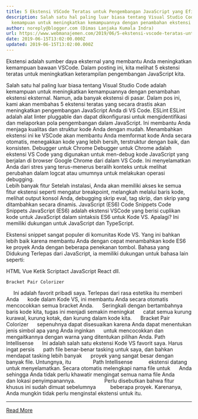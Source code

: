 ```yaml
---
title: 5 Ekstensi VSCode Teratas untuk Pengembangan JavaScript yang Efisien
description: Salah satu hal paling luar biasa tentang Visual Studio Code adalah
  kemampuan untuk meningkatkan kemampuannya dengan penambahan ekstensi
author: noreply@blogger.com (Dimas Lanjaka Kumala Indra)
url: https://www.webmanajemen.com/2019/06/5-ekstensi-vscode-teratas-untuk.html
date: 2019-06-15T13:02:00.000Z
updated: 2019-06-15T13:02:00.000Z
---
```


Ekstensi adalah sumber daya eksternal yang membantu Anda meningkatkan kemampuan bawaan VSCode. Dalam posting ini, kita melihat 5 ekstensi teratas untuk meningkatkan keterampilan pengembangan JavaScript kita.

Salah satu hal paling luar biasa tentang Visual Studio Code adalah kemampuan untuk meningkatkan kemampuannya dengan penambahan ekstensi eksternal. Namun, ada banyak ekstensi di pasar. Dalam pos ini, kami akan membahas 5 ekstensi teratas yang secara drastis akan meningkatkan pengembangan JavaScript Anda di VS Code.
 ESLint
ESLint adalah alat linter pluggable dan dapat dikonfigurasi untuk mengidentifikasi dan melaporkan pola pengembangan dalam JavaScript. Ini membantu Anda menjaga kualitas dan struktur kode Anda dengan mudah. Menambahkan ekstensi ini ke VSCode akan membantu Anda memformat kode Anda secara otomatis, menegakkan kode yang lebih bersih, terstruktur dengan baik, dan konsisten. 
 Debugger untuk Chrome
Debugger untuk Chrome adalah ekstensi VS Code yang digunakan untuk men-debug kode JavaScript yang berjalan di browser Google Chrome dari dalam VS Code. Ini menyelamatkan Anda dari stres yang terus-menerus beralih konteks untuk melihat perubahan dalam logcat atau umumnya untuk melakukan operasi debugging.   
Lebih banyak fitur 
Setelah instalasi, Anda akan memiliki akses ke semua fitur ekstensi seperti mengatur breakpoint, melangkah melalui baris kode, melihat output konsol Anda, debugging skrip eval, tag skrip, dan skrip yang ditambahkan secara dinamis. 
  JavaScript (ES6) Code Snippets
   Code Snippets JavaScript (ES6)  adalah ekstensi VSCode yang berisi cuplikan kode untuk JavaScript dalam sintaksis ES6 untuk Kode VS. Apalagi? Ini memiliki dukungan untuk JavaScript dan TypeScript. 
   
  Ekstensi snippet sangat populer di komunitas Kode VS. Yang ini bahkan lebih baik karena membantu Anda dengan cepat menambahkan kode ES6 ke proyek Anda dengan beberapa penekanan tombol. 
  Bahasa yang Didukung 
  Terlepas dari JavaScript, ia memiliki dukungan untuk bahasa lain seperti: 
  
 HTML 
  Vue 
  Ketik Scriptact 
  JavaScript React 
  dll. 
   
    Bracket Pair Colorizer 
     Ini adalah favorit pribadi saya. Terlepas dari rasa estetika itu memberi Anda      kode dalam Kode VS, ini membantu Anda secara otomatis mencocokkan semua bracket Anda.      Seringkali dengan bertambahnya baris kode kita, tugas ini menjadi semakin meningkat      catat semua kurung kurawal, kurung kotak, dan kurung dalam kode kita. 
      Bracket Pair Colorizer 
     sepenuhnya dapat disesuaikan karena Anda dapat menentukan jenis simbol apa yang Anda inginkan      untuk mencocokkan dan mengaitkannya dengan warna yang ditentukan pilihan Anda. 
     Path Intellisense 
      Ini adalah salah satu ekstensi Kode VS favorit saya. Harus ingat persis      path file benar-benar tasking untuk saya, dan bahkan mendapat tasking lebih banyak      proyek yang sangat besar dengan banyak file. Untungnya, itu               Path Intellisense           ekstensi datang untuk menyelamatkan. Secara otomatis melengkapi nama file untuk      Anda sehingga Anda tidak perlu khawatir mengingat semua nama file Anda      dan lokasi penyimpanannya. 
     
              Perlu disebutkan bahwa fitur khusus ini sudah dimuat sebelumnya          beberapa proyek. Karenanya, Anda mungkin tidak perlu menginstal ekstensi untuk itu.<hr/> <a href="https://www.webmanajemen.com/2019/06/5-ekstensi-vscode-teratas-untuk.html" rel="follow" class="button" id="read-more">Read More</a>
